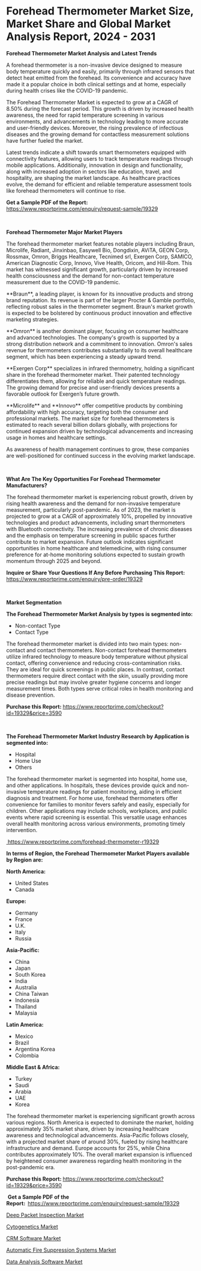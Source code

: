 <p><h1>Forehead Thermometer Market Size, Market Share and Global Market Analysis Report, 2024 - 2031</h1></p><p><strong>Forehead Thermometer Market Analysis and Latest Trends</strong></p>
<p><p>A forehead thermometer is a non-invasive device designed to measure body temperature quickly and easily, primarily through infrared sensors that detect heat emitted from the forehead. Its convenience and accuracy have made it a popular choice in both clinical settings and at home, especially during health crises like the COVID-19 pandemic. </p><p>The Forehead Thermometer Market is expected to grow at a CAGR of 8.50% during the forecast period. This growth is driven by increased health awareness, the need for rapid temperature screening in various environments, and advancements in technology leading to more accurate and user-friendly devices. Moreover, the rising prevalence of infectious diseases and the growing demand for contactless measurement solutions have further fueled the market. </p><p>Latest trends indicate a shift towards smart thermometers equipped with connectivity features, allowing users to track temperature readings through mobile applications. Additionally, innovation in design and functionality, along with increased adoption in sectors like education, travel, and hospitality, are shaping the market landscape. As healthcare practices evolve, the demand for efficient and reliable temperature assessment tools like forehead thermometers will continue to rise.</p></p>
<p><strong>Get a Sample PDF of the Report:&nbsp;</strong> <a href="https://www.reportprime.com/enquiry/request-sample/19329?utm_campaign=1102&utm_medium=2&utm_source=Github&utm_content=ia&utm_term=23112024&utm_id=forehead-thermometer">https://www.reportprime.com/enquiry/request-sample/19329</a></p>
<p>&nbsp;</p>
<p><strong>Forehead Thermometer Major Market Players</strong></p>
<p><p>The forehead thermometer market features notable players including Braun, Microlife, Radiant, Jinxinbao, Easywell Bio, Dongdixin, AViTA, GEON Corp, Rossmax, Omron, Briggs Healthcare, Tecnimed srl, Exergen Corp, SAMICO, American Diagnostic Corp, Innovo, Vive Health, Oricom, and Hill-Rom. This market has witnessed significant growth, particularly driven by increased health consciousness and the demand for non-contact temperature measurement due to the COVID-19 pandemic.</p><p>**Braun**, a leading player, is known for its innovative products and strong brand reputation. Its revenue is part of the larger Procter & Gamble portfolio, reflecting robust sales in the thermometer segment. Braun's market growth is expected to be bolstered by continuous product innovation and effective marketing strategies.</p><p>**Omron** is another dominant player, focusing on consumer healthcare and advanced technologies. The company's growth is supported by a strong distribution network and a commitment to innovation. Omron's sales revenue for thermometers contributes substantially to its overall healthcare segment, which has been experiencing a steady upward trend.</p><p>**Exergen Corp** specializes in infrared thermometry, holding a significant share in the forehead thermometer market. Their patented technology differentiates them, allowing for reliable and quick temperature readings. The growing demand for precise and user-friendly devices presents a favorable outlook for Exergen’s future growth.</p><p>**Microlife** and **Innovo** offer competitive products by combining affordability with high accuracy, targeting both the consumer and professional markets. The market size for forehead thermometers is estimated to reach several billion dollars globally, with projections for continued expansion driven by technological advancements and increasing usage in homes and healthcare settings.</p><p>As awareness of health management continues to grow, these companies are well-positioned for continued success in the evolving market landscape.</p></p>
<p>&nbsp;</p>
<p><strong>What Are The Key Opportunities For Forehead Thermometer Manufacturers?</strong></p>
<p><p>The forehead thermometer market is experiencing robust growth, driven by rising health awareness and the demand for non-invasive temperature measurement, particularly post-pandemic. As of 2023, the market is projected to grow at a CAGR of approximately 10%, propelled by innovative technologies and product advancements, including smart thermometers with Bluetooth connectivity. The increasing prevalence of chronic diseases and the emphasis on temperature screening in public spaces further contribute to market expansion. Future outlook indicates significant opportunities in home healthcare and telemedicine, with rising consumer preference for at-home monitoring solutions expected to sustain growth momentum through 2025 and beyond.</p></p>
<p><strong>Inquire or Share Your Questions If Any Before Purchasing This Report:</strong> <a href="https://www.reportprime.com/enquiry/pre-order/19329?utm_campaign=1102&utm_medium=2&utm_source=Github&utm_content=ia&utm_term=23112024&utm_id=forehead-thermometer">https://www.reportprime.com/enquiry/pre-order/19329</a></p>
<p>&nbsp;</p>
<p><strong>Market Segmentation</strong></p>
<p><strong>The Forehead Thermometer Market Analysis by types is segmented into:</strong></p>
<p><ul><li>Non-contact Type</li><li>Contact Type</li></ul></p>
<p><p>The forehead thermometer market is divided into two main types: non-contact and contact thermometers. Non-contact forehead thermometers utilize infrared technology to measure body temperature without physical contact, offering convenience and reducing cross-contamination risks. They are ideal for quick screenings in public places. In contrast, contact thermometers require direct contact with the skin, usually providing more precise readings but may involve greater hygiene concerns and longer measurement times. Both types serve critical roles in health monitoring and disease prevention.</p></p>
<p><strong>Purchase this Report:&nbsp;</strong><a href="https://www.reportprime.com/checkout?id=19329&price=3590&utm_campaign=1102&utm_medium=2&utm_source=Github&utm_content=ia&utm_term=23112024&utm_id=forehead-thermometer">https://www.reportprime.com/checkout?id=19329&price=3590</a></p>
<p>&nbsp;</p>
<p><strong>The Forehead Thermometer Market Industry Research by Application is segmented into:</strong></p>
<p><ul><li>Hospital</li><li>Home Use</li><li>Others</li></ul></p>
<p><p>The forehead thermometer market is segmented into hospital, home use, and other applications. In hospitals, these devices provide quick and non-invasive temperature readings for patient monitoring, aiding in efficient diagnosis and treatment. For home use, forehead thermometers offer convenience for families to monitor fevers safely and easily, especially for children. Other applications may include schools, workplaces, and public events where rapid screening is essential. This versatile usage enhances overall health monitoring across various environments, promoting timely intervention.</p></p>
<p><a href="https://www.reportprime.com/forehead-thermometer-r19329?utm_campaign=1102&utm_medium=2&utm_source=Github&utm_content=ia&utm_term=23112024&utm_id=forehead-thermometer">&nbsp;https://www.reportprime.com/forehead-thermometer-r19329</a></p>
<p><strong>In terms of Region, the Forehead Thermometer Market Players available by Region are:</strong></p>
<p>
    <p> <strong> North America: </strong>
        <ul>
            <li>United States</li>
            <li>Canada</li>
        </ul>
        </p> 
    <p> <strong> Europe: </strong>
        <ul>
            <li>Germany</li>
            <li>France</li>
            <li>U.K.</li>
            <li>Italy</li>
            <li>Russia</li>
        </ul>
        </p> 
    <p> <strong> Asia-Pacific: </strong>
        <ul>
            <li>China</li>
            <li>Japan</li>
            <li>South Korea</li>
            <li>India</li>
            <li>Australia</li>
            <li>China Taiwan</li>
            <li>Indonesia</li>
            <li>Thailand</li>
            <li>Malaysia</li>
        </ul>
        </p> 
    <p> <strong> Latin America: </strong>
        <ul>
            <li>Mexico</li>
            <li>Brazil</li>
            <li>Argentina Korea</li>
            <li>Colombia</li>
        </ul>
        </p> 
    <p> <strong> Middle East & Africa: </strong>
        <ul>
            <li>Turkey</li>
            <li>Saudi</li>
            <li>Arabia</li>
            <li>UAE</li>
            <li>Korea</li>
        </ul>
    </p>
    </p>
<p><p>The forehead thermometer market is experiencing significant growth across various regions. North America is expected to dominate the market, holding approximately 35% market share, driven by increasing healthcare awareness and technological advancements. Asia-Pacific follows closely, with a projected market share of around 30%, fueled by rising healthcare infrastructure and demand. Europe accounts for 25%, while China contributes approximately 10%. The overall market expansion is influenced by heightened consumer awareness regarding health monitoring in the post-pandemic era.</p></p>
<p><strong>Purchase this Report: </strong><a href="https://www.reportprime.com/checkout?id=19329&price=3590&utm_campaign=1102&utm_medium=2&utm_source=Github&utm_content=ia&utm_term=23112024&utm_id=forehead-thermometer">https://www.reportprime.com/checkout?id=19329&price=3590</a></p>
<p>&nbsp;<strong>Get a Sample PDF of the Report:&nbsp;&nbsp;</strong><a href="https://www.reportprime.com/enquiry/request-sample/19329?utm_campaign=1102&utm_medium=2&utm_source=Github&utm_content=ia&utm_term=23112024&utm_id=forehead-thermometer">https://www.reportprime.com/enquiry/request-sample/19329</a></p>
<p><strong></strong></p>
<p><p><a href="https://www.linkedin.com/pulse/deep-packet-inspection-market-analysis-sizetrends-size-rahye?utm_campaign=1102&utm_medium=2&utm_source=Github&utm_content=ia&utm_term=23112024&utm_id=forehead-thermometer">Deep Packet Inspection Market</a></p><p><a href="https://www.linkedin.com/pulse/broad-overview-cytogenetics-market-size-industry-growth-projections-qbdge?utm_campaign=1102&utm_medium=2&utm_source=Github&utm_content=ia&utm_term=23112024&utm_id=forehead-thermometer">Cytogenetics Market</a></p><p><a href="https://www.linkedin.com/pulse/crm-software-market-forecast-2024-2031-trends-insights-key-ojrpc?utm_campaign=1102&utm_medium=2&utm_source=Github&utm_content=ia&utm_term=23112024&utm_id=forehead-thermometer">CRM Software Market</a></p><p><a href="https://issuu.com/reportprime-2/docs/automatic-fire-suppression-systems-_749e8761a332cc?utm_campaign=1102&utm_medium=2&utm_source=Github&utm_content=ia&utm_term=23112024&utm_id=forehead-thermometer">Automatic Fire Suppression Systems Market</a></p><p><a href="https://issuu.com/reportprime-2/docs/data-analysis-software-market-size-_4a1f3eeff7e2e8?utm_campaign=1102&utm_medium=2&utm_source=Github&utm_content=ia&utm_term=23112024&utm_id=forehead-thermometer">Data Analysis Software Market</a></p></p>